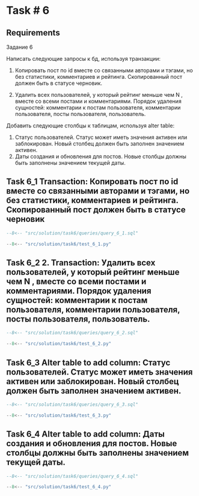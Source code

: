 # Task # 6
## Requirements

Задание 6

Написать следующие запросы к бд, используя транзакции:

1. Копировать пост по id вместе со связанными авторами и тэгами, но без статистики, комментариев и рейтинга. Скопированный пост должен быть в статусе черновик.

2. Удалить всех пользователей, у который рейтинг меньше чем N , вместе со всеми постами и комментариями. Порядок удаления сущностей: комментарии к постам пользователя, комментарии пользователя, посты пользователя, пользователь.

Добавить следующие столбцы к таблицам, используя alter table:

1. Статус пользователей. Статус может иметь значения активен или заблокирован. Новый столбец должен быть заполнен значением активен.
2. Даты создания и обновления для постов. Новые столбцы должны быть заполнены значением текущей даты.



## Task 6_1 Transaction: Копировать пост по id вместе со связанными авторами и тэгами, но без статистики, комментариев и рейтинга. Скопированный пост должен быть в статусе черновик

```sql
--8<-- "src/solution/task6/queries/query_6_1.sql"
```
```py
--8<-- "src/solution/task6/test_6_1.py"
```
## Task 6_2 2. Transaction: Удалить всех пользователей, у который рейтинг меньше чем N , вместе со всеми постами и комментариями. Порядок удаления сущностей: комментарии к постам пользователя, комментарии пользователя, посты пользователя, пользователь.

```sql
--8<-- "src/solution/task6/queries/query_6_2.sql"
```
```py
--8<-- "src/solution/task6/test_6_2.py"
```

## Task 6_3 Alter table to add column: Статус пользователей. Статус может иметь значения активен или заблокирован. Новый столбец должен быть заполнен значением активен.

```sql
--8<-- "src/solution/task6/queries/query_6_3.sql"
```
```py
--8<-- "src/solution/task6/test_6_3.py"
```

## Task 6_4 Alter table to add column: Даты создания и обновления для постов. Новые столбцы должны быть заполнены значением текущей даты.

```sql
--8<-- "src/solution/task6/queries/query_6_4.sql"
```
```py
--8<-- "src/solution/task6/test_6_4.py"
```